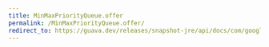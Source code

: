 ```yaml
---
title: MinMaxPriorityQueue.offer
permalink: /MinMaxPriorityQueue.offer/
redirect_to: https://guava.dev/releases/snapshot-jre/api/docs/com/google/common/collect/MinMaxPriorityQueue.html#offer-E-
---
```

